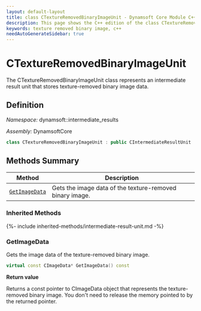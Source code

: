 ```yaml
---
layout: default-layout
title: class CTextureRemovedBinaryImageUnit - Dynamsoft Core Module C++ Edition API Reference
description: This page shows the C++ edition of the class CTextureRemovedBinaryImageUnit in Dynamsoft Core Module.
keywords: texture removed binary image, c++
needAutoGenerateSidebar: true
---
```


# CTextureRemovedBinaryImageUnit

The CTextureRemovedBinaryImageUnit class represents an intermediate result unit that stores texture-removed binary image data.

## Definition

*Namespace:* dynamsoft::intermediate_results

*Assembly:* DynamsoftCore

```cpp
class CTextureRemovedBinaryImageUnit : public CIntermediateResultUnit 
```

## Methods Summary

| Method               | Description |
|----------------------|-------------|
| [`GetImageData`](#getimagedata) | Gets the image data of the texture-removed binary image. |

### Inherited Methods

{%- include inherited-methods/intermediate-result-unit.md -%}

### GetImageData

Gets the image data of the texture-removed binary image.

```cpp
virtual const CImageData* GetImageData() const
```

**Return value**

Returns a const pointer to CImageData object that represents the texture-removed binary image. You don't need to release the memory pointed to by the returned pointer.
